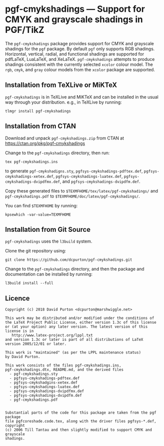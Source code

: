 # pgf-cmykshadings — Support for CMYK and grayscale shadings in PGF/TikZ

The `pgf-cmykshadings` package provides support for CMYK and grayscale shadings
for the `pgf` package. By default `pgf` only supports RGB shadings. Horizontal,
vertical, radial, and functional shadings are supported for pdfLaTeX, LuaLaTeX,
and XeLaTeX. `pgf-cmykshadings` attempts to produce shadings consistent with
the currently selected `xcolor` colour model. The `rgb`, `cmyk`, and `gray`
colour models from the `xcolor` package are supported.

## Installation from TeXLive or MiKTeX

`pgf-cmykshadings` is in TeXLive and MiKTeX and can be installed in the usual
way through your distribution. e.g., in TeXLive by running:

```
tlmgr install pgf-cmykshadings
```

## Installation from CTAN

Download and unpack `pgf-cmykshadings.zip` from CTAN at
https://ctan.org/pkg/pgf-cmykshadings

Change to the `pgf-cmykshadings` directory, then run:

```
tex pgf-cmykshadings.ins
```

to generate `pgf-cmykshadigns.sty`, `pgfsys-cmykshadings-pdftex.def`,
`pgfsys-cmykshadings-xetex.def`, `pgfsys-cmykshadings-luatex.def`,
`pgfsys-cmykshadings-dvipdfmx.def`, and `pgfsys-cmykshadings-dvipdfm.def`.

Copy these generated files to `$TEXMFHOME/tex/latex/pgf-cmykshadings/` and
`pgf-cmykshadings.pdf` to `$TEXMFHOME/doc/latex/pgf-cmykshadings/`.

You can find `$TEXMFHOME` by running:

```
kpsewhich -var-value=TEXMFHOME
```

## Installation from Git Source

`pgf-cmykshadings` uses the `l3build` system.

Clone the git repository using:

```
git clone https://github.com/dcpurton/pgf-cmykshadings.git
```

Change to the `pgf-cmykshadings` directory, and then the package and
documentation can be installed by running:

```
l3build install --full
```

## Licence

```
Copyright (c) 2018 David Purton <dcpurton@marshwiggle.net>

This work may be distributed and/or modified under the conditions of
the LaTeX Project Public License, either version 1.3c of this license
or (at your option) any later version. The latest version of this
license is in
   http://www.latex-project.org/lppl.txt
and version 1.3c or later is part of all distributions of LaTeX
version 2005/12/01 or later.

This work is "maintained" (as per the LPPL maintenance status)
by David Purton.

This work consists of the files pgf-cmykshadings.ins,
pgf-cmykshadings.dtx, README.md, and the derived files
  - pgf-cmykshadings.sty
  - pgfsys-cmykshadings-pdftex.def
  - pgfsys-cmykshadgins-xetex.def
  - pgfsys-cmykshadings-luatex.def
  - pgfsys-cmykshadings-dvipdfmx.def
  - pgfsys-cmykshadings-dvipdfm.def
  - pgf-cmykshadings.pdf


Substantial parts of the code for this package are taken from the pgf package
file pgfcoreshade.code.tex, along with the driver files pgfsys-*.def, copyright
(c) 2006 Till Tantau and then slightly modified to support CMYK and grayscale
shadings.
```

